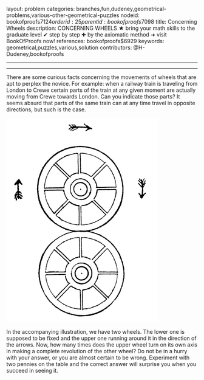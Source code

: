 layout: problem
categories: branches,fun,dudeney,geometrical-problems,various-other-geometrical-puzzles
nodeid: bookofproofs$7124
orderid: 25
parentid: bookofproofs$7098
title: Concerning Wheels
description: CONCERNING WHEELS &#9733; bring your math skills to the graduate level &#10004; step by step &#10010; by the axiomatic method &#10140; visit BookOfProofs now!
references: bookofproofs$6929
keywords: geometrical,puzzles,various,solution
contributors: @H-Dudeney,bookofproofs

---


---

There are some curious facts concerning the movements of wheels that are apt to perplex the novice. For example: when a railway train is traveling from London to Crewe certain parts of the train at any given moment are actually moving from Crewe towards London. Can you indicate those parts? It seems absurd that parts of the same train can at any time travel in opposite directions, but such is the case.

![q203](https://github.com/bookofproofs/bookofproofs.github.io/blob/main/_sources/_assets/images/dudeney/q203.png?raw=true)

In the accompanying illustration, we have two wheels. The lower one is supposed to be fixed and the upper one running around it in the direction of the arrows. Now, how many times does the upper wheel turn on its own axis in making a complete revolution of the other wheel? Do not be in a hurry with your answer, or you are almost certain to be wrong. Experiment with two pennies on the table and the correct answer will surprise you when you succeed in seeing it.
